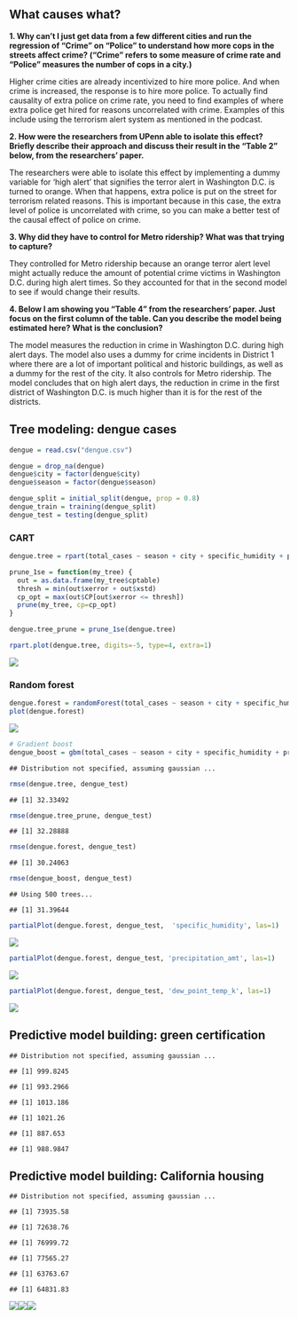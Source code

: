 ## What causes what?

**1. Why can’t I just get data from a few different cities and run the
regression of “Crime” on “Police” to understand how more cops in the
streets affect crime? (“Crime” refers to some measure of crime rate and
“Police” measures the number of cops in a city.)**

Higher crime cities are already incentivized to hire more police. And
when crime is increased, the response is to hire more police. To
actually find causality of extra police on crime rate, you need to find
examples of where extra police get hired for reasons uncorrelated with
crime. Examples of this include using the terrorism alert system as
mentioned in the podcast.

**2. How were the researchers from UPenn able to isolate this effect?
Briefly describe their approach and discuss their result in the “Table
2” below, from the researchers’ paper.**

The researchers were able to isolate this effect by implementing a dummy
variable for ‘high alert’ that signifies the terror alert in Washington
D.C. is turned to orange. When that happens, extra police is put on the
street for terrorism related reasons. This is important because in this
case, the extra level of police is uncorrelated with crime, so you can
make a better test of the causal effect of police on crime.

**3. Why did they have to control for Metro ridership? What was that
trying to capture?**

They controlled for Metro ridership because an orange terror alert level
might actually reduce the amount of potential crime victims in
Washington D.C. during high alert times. So they accounted for that in
the second model to see if would change their results.

<b>4. Below I am showing you “Table 4” from the researchers’ paper. Just
focus on the first column of the table. Can you describe the model being
estimated here? What is the conclusion?</b>

The model measures the reduction in crime in Washington D.C. during high
alert days. The model also uses a dummy for crime incidents in District
1 where there are a lot of important political and historic buildings,
as well as a dummy for the rest of the city. It also controls for Metro
ridership. The model concludes that on high alert days, the reduction in
crime in the first district of Washington D.C. is much higher than it is
for the rest of the districts.

## Tree modeling: dengue cases

``` r
dengue = read.csv("dengue.csv")

dengue = drop_na(dengue)
dengue$city = factor(dengue$city)
dengue$season = factor(dengue$season)

dengue_split = initial_split(dengue, prop = 0.8)
dengue_train = training(dengue_split)
dengue_test = testing(dengue_split)
```

### CART

``` r
dengue.tree = rpart(total_cases ~ season + city + specific_humidity + precipitation_amt + tdtr_k + precip_amt_kg_per_m2  + dew_point_temp_k + relative_humidity_percent, data=dengue_train, control = rpart.control(cp = 0.002, minsplit=30))

prune_1se = function(my_tree) {
  out = as.data.frame(my_tree$cptable)
  thresh = min(out$xerror + out$xstd)
  cp_opt = max(out$CP[out$xerror <= thresh])
  prune(my_tree, cp=cp_opt)
}

dengue.tree_prune = prune_1se(dengue.tree)

rpart.plot(dengue.tree, digits=-5, type=4, extra=1)
```

![](ECO395_Exercises_03_files/figure-markdown_github/unnamed-chunk-2-1.png)

### Random forest

``` r
dengue.forest = randomForest(total_cases ~ season + city + specific_humidity + precipitation_amt + tdtr_k + precip_amt_kg_per_m2  + dew_point_temp_k + relative_humidity_percent, data=dengue_train, importance = TRUE)
plot(dengue.forest)
```

![](ECO395_Exercises_03_files/figure-markdown_github/unnamed-chunk-3-1.png)

``` r
# Gradient boost
dengue_boost = gbm(total_cases ~ season + city + specific_humidity + precipitation_amt + tdtr_k + precip_amt_kg_per_m2  + dew_point_temp_k + relative_humidity_percent, data=dengue_train, interaction.depth=4, n.trees=500, shrinkage=.05)
```

    ## Distribution not specified, assuming gaussian ...

``` r
rmse(dengue.tree, dengue_test)
```

    ## [1] 32.33492

``` r
rmse(dengue.tree_prune, dengue_test)
```

    ## [1] 32.28888

``` r
rmse(dengue.forest, dengue_test)
```

    ## [1] 30.24063

``` r
rmse(dengue_boost, dengue_test)
```

    ## Using 500 trees...

    ## [1] 31.39644

``` r
partialPlot(dengue.forest, dengue_test,  'specific_humidity', las=1)
```

![](ECO395_Exercises_03_files/figure-markdown_github/unnamed-chunk-5-1.png)

``` r
partialPlot(dengue.forest, dengue_test, 'precipitation_amt', las=1)
```

![](ECO395_Exercises_03_files/figure-markdown_github/unnamed-chunk-5-2.png)

``` r
partialPlot(dengue.forest, dengue_test, 'dew_point_temp_k', las=1)
```

![](ECO395_Exercises_03_files/figure-markdown_github/unnamed-chunk-5-3.png)

## Predictive model building: green certification

    ## Distribution not specified, assuming gaussian ...

    ## [1] 999.8245

    ## [1] 993.2966

    ## [1] 1013.186

    ## [1] 1021.26

    ## [1] 887.653

    ## [1] 988.9847

## Predictive model building: California housing

    ## Distribution not specified, assuming gaussian ...

    ## [1] 73935.58

    ## [1] 72638.76

    ## [1] 76999.72

    ## [1] 77565.27

    ## [1] 63763.67

    ## [1] 64831.83

![](ECO395_Exercises_03_files/figure-markdown_github/unnamed-chunk-7-1.png)![](ECO395_Exercises_03_files/figure-markdown_github/unnamed-chunk-7-2.png)![](ECO395_Exercises_03_files/figure-markdown_github/unnamed-chunk-7-3.png)
